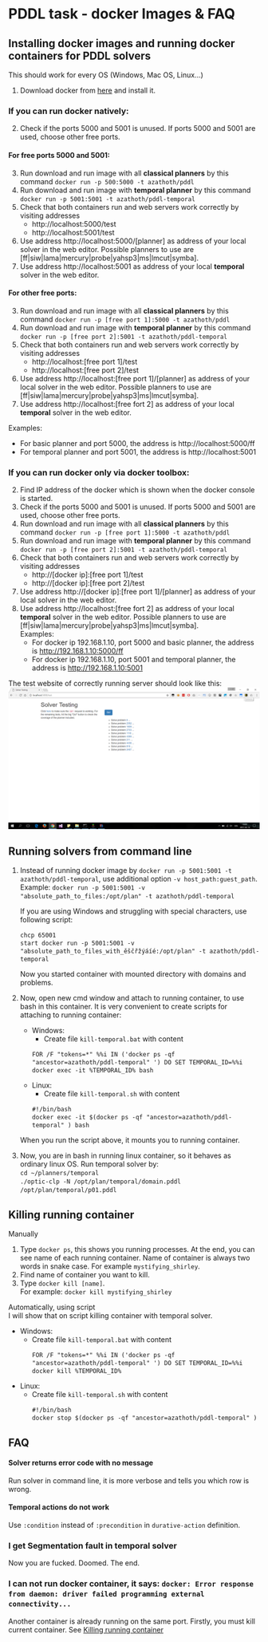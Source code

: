 # PDDL task - docker Images & FAQ

## Installing docker images and running docker containers for PDDL solvers

This should work for every OS (Windows, Mac OS, Linux...)  
1. Download docker from [here](https://www.docker.com/community-edition#/download) and install it.  

### If you can run docker natively:
2. Check if the ports 5000 and 5001 is unused. If ports 5000 and 5001 are used, choose other free ports.  

#### For free ports 5000 and 5001:
3. Run download and run image with all **classical planners** by this command `docker run -p 500:5000 -t azathoth/pddl`  
4. Run download and run image with **temporal planner** by this command `docker run -p 5001:5001 -t azathoth/pddl-temporal`  
5. Check that both containers run and web servers work correctly by visiting addresses
    - http://localhost:5000/test  
    - http://localhost:5001/test
6. Use address http://localhost:5000/[planner] as address of your local solver in the web editor.
Possible planners to use are [ff|siw|lama|mercury|probe|yahsp3|ms|lmcut|symba].  
7. Use address http://localhost:5001 as address of your local **temporal** solver in the web editor.

#### For other free ports:  
3. Run download and run image with all **classical planners** by this command `docker run -p [free port 1]:5000 -t azathoth/pddl`  
4. Run download and run image with **temporal planner** by this command `docker run -p [free port 2]:5001 -t azathoth/pddl-temporal`  
5. Check that both containers run and web servers work correctly by visiting addresses
    - http://localhost:[free port 1]/test  
    - http://localhost:[free port 2]/test
6. Use address http://localhost:[free port 1]/[planner] as address of your local solver in the web editor.
Possible planners to use are [ff|siw|lama|mercury|probe|yahsp3|ms|lmcut|symba].  
7. Use address http://localhost:[free fort 2] as address of your local **temporal** solver in the web editor.

Examples: 
 - For basic planner and port 5000, the address is http://localhost:5000/ff
 - For temporal planner and port 5001, the address is http://localhost:5001


### If you can run docker only via docker toolbox:
2. Find IP address of the docker which is shown when the docker console is started.
3. Check if the ports 5000 and 5001 is unused. If ports 5000 and 5001 are used, choose other free ports.  
4. Run download and run image with all **classical planners** by this command `docker run -p [free port 1]:5000 -t azathoth/pddl`
5. Run download and run image with **temporal planner** by this command `docker run -p [free port 2]:5001 -t azathoth/pddl-temporal`  
6. Check that both containers run and web servers work correctly by visiting addresses
    - http://[docker ip]:[free port 1]/test  
    - http://[docker ip]:[free port 2]/test  
7. Use address http://[docker ip]:[free port 1]/[planner] as address of your local solver in the web editor.
8. Use address http://localhost:[free fort 2] as address of your local **temporal** solver in the web editor.
Possible planners to use are [ff|siw|lama|mercury|probe|yahsp3|ms|lmcut|symba].  
Examples: 
     - For docker ip 192.168.1.10, port 5000 and basic planner, the address is http://192.168.1.10:5000/ff
     - For docker ip 192.168.1.10, port 5001 and temporal planner, the address is http://192.168.1.10:5001

The test website of correctly running server should look like this:
![running server](https://raw.githubusercontent.com/racinmat/pddl-docker/master/test.png)

## Running solvers from command line
1.  Instead of running docker image by `docker run -p 5001:5001 -t azathoth/pddl-temporal`, use additional option `-v host_path:guest_path`.  
    Example: `docker run -p 5001:5001 -v "absolute_path_to_files:/opt/plan" -t azathoth/pddl-temporal`

    If you are using Windows and struggling with special characters, use following script:
    ```
    chcp 65001
    start docker run -p 5001:5001 -v "absolute_path_to_files_with_ěščřžýáíé:/opt/plan" -t azathoth/pddl-temporal
    ```
    Now you started container with mounted directory with domains and problems.  

2.  Now, open new cmd window and attach to running container, to use bash in this container.
    It is very convenient to create scripts for attaching to running container:
    - Windows:  
        - Create file `kill-temporal.bat` with content  
        ```
        FOR /F "tokens=*" %%i IN ('docker ps -qf "ancestor=azathoth/pddl-temporal" ') DO SET TEMPORAL_ID=%%i
        docker exec -it %TEMPORAL_ID% bash
        ```
    - Linux: 
        - Create file `kill-temporal.sh` with content  
        ```
        #!/bin/bash  
        docker exec -it $(docker ps -qf "ancestor=azathoth/pddl-temporal" ) bash
        ```
    When you run the script above, it mounts you to running container.

3.  Now, you are in bash in running linux container, so it behaves as ordinary linux OS.
    Run temporal solver by:  
    `cd ~/planners/temporal`  
    `./optic-clp -N /opt/plan/temporal/domain.pddl /opt/plan/temporal/p01.pddl`

## Killing running container
Manually  
1. Type `docker ps`, this shows you running processes. At the end, you can see name of each running container. 
Name of container is always two words in snake case. For example `mystifying_shirley`.
2. Find name of container you want to kill.
3. Type `docker kill [name]`.  
For example: `docker kill mystifying_shirley`
  
Automatically, using script  
I will show that on script killing container with temporal solver.
- Windows:  
  - Create file `kill-temporal.bat` with content  
    ```
    FOR /F "tokens=*" %%i IN ('docker ps -qf "ancestor=azathoth/pddl-temporal" ') DO SET TEMPORAL_ID=%%i 
    docker kill %TEMPORAL_ID%
    ```
- Linux: 
  - Create file `kill-temporal.sh` with content  
    ```
    #!/bin/bash  
    docker stop $(docker ps -qf "ancestor=azathoth/pddl-temporal" )
    ```

## FAQ

#### Solver returns error code with no message
Run solver in command line, it is more verbose and tells you which row is wrong.

#### Temporal actions do not work
Use `:condition` instead of `:precondition` in `durative-action` definition.

### I get Segmentation fault in temporal solver
Now you are fucked. Doomed. The end.

### I can not run docker container, it says: `docker: Error response from daemon: driver failed programming external connectivity...`
Another container is already running on the same port. Firstly, you must kill current container. See [Killing running container](#killing-running-container)
